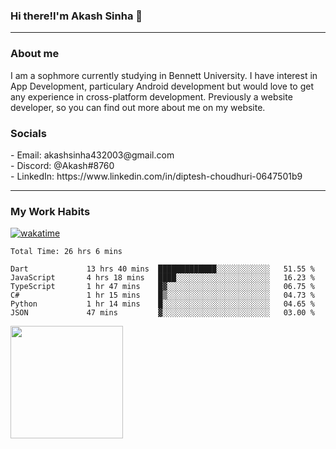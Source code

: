 <h3>Hi there!I'm Akash Sinha 👋</h3>

--- 

<h3>About me</h3>
I am a sophmore currently studying in Bennett University. I have interest in App Development, particulary Android development but would love to get any experience in cross-platform development. Previously a website developer, so you can find out more about me on my website.

<h3>Socials</h3>
 - Email: akashsinha432003@gmail.com<br>
 - Discord: @Akash#8760<br>
 - LinkedIn: https://www.linkedin.com/in/diptesh-choudhuri-0647501b9<br>


---

<h3>My Work Habits</h3>

[![wakatime](https://wakatime.com/badge/user/938b2951-49cf-4810-9b9e-c17cde3d3343.svg)](https://wakatime.com/@938b2951-49cf-4810-9b9e-c17cde3d3343)

<!--START_SECTION:waka-->

```text
Total Time: 26 hrs 6 mins

Dart             13 hrs 40 mins  █████████████░░░░░░░░░░░░   51.55 %
JavaScript       4 hrs 18 mins   ████░░░░░░░░░░░░░░░░░░░░░   16.23 %
TypeScript       1 hr 47 mins    █▓░░░░░░░░░░░░░░░░░░░░░░░   06.75 %
C#               1 hr 15 mins    █▒░░░░░░░░░░░░░░░░░░░░░░░   04.73 %
Python           1 hr 14 mins    █░░░░░░░░░░░░░░░░░░░░░░░░   04.65 %
JSON             47 mins         ▓░░░░░░░░░░░░░░░░░░░░░░░░   03.00 %
```

<!--END_SECTION:waka-->

<img height="180em" src="https://github-readme-stats.vercel.app/api?username=theskysinha&show_icons=true&hide_border=true&&count_private=true&include_all_commits=true" />
<!---
theskysinha/theskysinha is a ✨ special ✨ repository because its `README.md` (this file) appears on your GitHub profile.
You can click the Preview link to take a look at your changes.
--->
